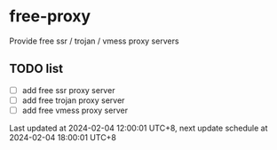 
# free-proxy
Provide free ssr / trojan / vmess proxy servers


## TODO list
- [ ] add free ssr proxy server
- [ ] add free trojan proxy server
- [ ] add free vmess proxy server

Last updated at 2024-02-04 12:00:01 UTC+8, next update schedule at 2024-02-04 18:00:01 UTC+8

